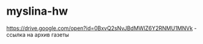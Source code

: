# myslina-hw

https://drive.google.com/open?id=0BxvQ2sNvJBdMWlZ6Y2RNMU1MNVk - ссылка на архив газеты
